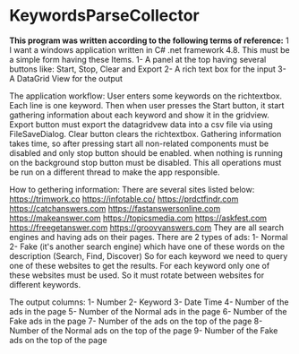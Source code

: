 # KeywordsParseCollector

**This program was written according to the following terms of reference:**
1
I want a windows application written in C# .net framework 4.8.
This must be a simple form having these Items.
1- A panel at the top having several buttons
like: Start, Stop, Clear and Export
2- A rich text box for the input
3- A DataGrid View for the output

The application workflow:
User enters some keywords on the richtextbox. Each line is one keyword.
Then when user presses the Start button, it start gathering information about each keyword and show it in the gridview. Export button must export the datagridvew data into a csv file via using FileSaveDialog.
Clear button clears the richtextbox.
Gathering information takes time, so after pressing start all non-related components must be disabled and only stop button should be enabled.
when nothing is running on the background stop button must be disabled.
This all operations must be run on a different thread to make the app responsible.

How to gethering information:
There are several sites listed below:
https://trimwork.co
https://infotable.co/
https://prdctfindr.com
https://catchanswers.com
https://fastanswersonline.com
https://makeanswer.com
https://topicsmedia.com
https://askfest.com
https://freegetanswer.com
https://groovyanswers.com
They are all search engines and having ads on their pages.
There are 2 types of ads:
1- Normal
2- Fake (it's another search engine) which have one of these words on the description (Search, Find, Discover)
So for each keyword we need to query one of these websites to get the results.
For each keyword only one of these websites must be used.
So it must rotate between websites for different keywords.

The output columns:
1- Number
2- Keyword
3- Date Time
4- Number of the ads in the page
5- Number of the Normal ads in the page
6- Number of the Fake ads in the page
7- Number of the ads on the top of the page
8- Number of the Normal ads on the top of the page
9- Number of the Fake ads on the top of the page
